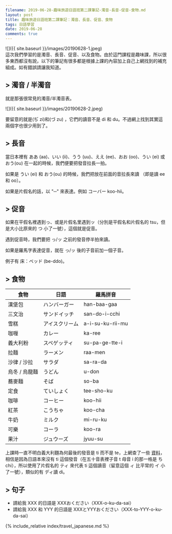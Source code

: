 ```yaml
---
filename: 2019-06-28-趣味旅遊日語班第二課筆記-濁音-長音-促音-食物.md
layout: post
title: 趣味旅遊日語班第二課筆記：濁音、長音、促音、食物
tags: 日語學習
date: 2019-06-28
comments: true
---
```


![]({{ site.baseurl }}/images/20190628-1.jpeg)  
這次我們學習的是濁音、長音、促音、以及食物。由於這門課程是趣味課，所以很多東西都沒有說，以下的筆記有很多都是根據上課的內容加上自己上網找到的補充組成。如有錯誤請讓我知道。

## > 濁音 / 半濁音 

就是那張很常見的濁音/半濁音表。

![]({{ site.baseurl }}/images/20190628-2.jpeg)

要留意的就是(ぢ zi)和(づ zu) ，它們的讀音不是 di 和 du。不過網上找到其實這兩個字也很少用到了。

## > 長音

當日本裡有 ああ (aa)、いい (ii)、うう (uu)、ええ (ee)、おお (oo)、うい (ei) 或 おう(ou) 在一起的時候，我們便要把發音拉長一拍。

如果是 うい (ei) 和 おう(ou) 的時候，我們把放在前面的音拉長來讀 （即是讀 ee 和 oo）。

如果是片假名的話，以 "─" 來表達。例如 コーバー koo-hii。

## > 促音

如果在平假名裡遇到っ、或是片假名里遇到ッ（分別是平假名和片假名的 tsu，但是大小比原來的 つ 小了一號），這個就是促音。

遇到促音時，我們要把 っ/ッ 之前的發音停半拍來讀。

如果是羅馬字表達促音，就在 っ/ッ 後的子音前加一個子音。

例子有 床：ベッド (be-ddo)。

## > 食物

|食物|日語|羅馬拼音|
| --- | --- | --- |
|漢堡包|ハンバーガー|han-baa-gaa|
|三文治|サンドイッチ|san-do-i-cchi|
|雪糕|アイスクリーム|a-i-su-ku-rii-mu|
|咖喱|カレー|ka-ree|
|義大利粉|スペゲッティ|su-pa-ge-tte-i|
|拉麵|ラーメン|raa-men|
|沙律 / 沙拉|サラダ|sa-ra-da|
|烏冬 / 烏龍麵|うどん|u-don|
|蕎麥麵|そば|so-ba|
|定食|ていしょく|tee-sho-ku|
|咖啡|コーヒー|koo-hii|
|紅茶|こうちゃ|koo-cha|
|牛奶|ミルク|mi-ru-ku|
|可樂|コーラ|koo-ra|
|果汁|ジュウーズ|jyuu-su|

上課時一直不明白義大利麵為何最後的發音是 ti 而不是 te，上網查了一些 [資料](http://hitutor.com.tw/japanese/japanese-vocabulary-9.php)，相信是因為日語本來沒有 ti 這個發音（在五十音表裡子音 t 母音 i 的那一格是 ち chi），所以使用了片假名的 ティ 來代表 ti 這個讀音（留意這個 ィ 比平常的 イ 小了一號），類似的有 ディ讀 di。

## > 句子

* 請給我 XXX 的日語是 XXXおください（XXX-o-ku-da-sai）
* 請給我 XXX 和 YYY 的日語是 XXXとYYYおください（XXX-to-YYY-o-ku-da-sai）

{% include_relative index/travel_japanese.md %}
